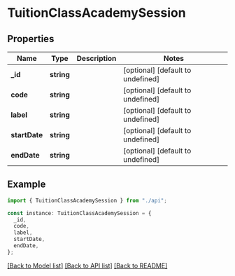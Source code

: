 # TuitionClassAcademySession

## Properties

| Name          | Type       | Description | Notes                             |
| ------------- | ---------- | ----------- | --------------------------------- |
| **\_id**      | **string** |             | [optional] [default to undefined] |
| **code**      | **string** |             | [optional] [default to undefined] |
| **label**     | **string** |             | [optional] [default to undefined] |
| **startDate** | **string** |             | [optional] [default to undefined] |
| **endDate**   | **string** |             | [optional] [default to undefined] |

## Example

```typescript
import { TuitionClassAcademySession } from "./api";

const instance: TuitionClassAcademySession = {
  _id,
  code,
  label,
  startDate,
  endDate,
};
```

[[Back to Model list]](../README.md#documentation-for-models) [[Back to API list]](../README.md#documentation-for-api-endpoints) [[Back to README]](../README.md)
